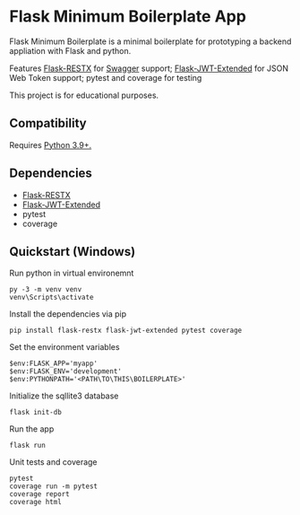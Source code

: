 # Flask Minimum Boilerplate App

Flask Minimum Boilerplate is a minimal boilerplate for prototyping a backend appliation with Flask and python.

Features [Flask-RESTX](https://github.com/python-restx/flask-restx) for [Swagger](https://swagger.io/) support; [Flask-JWT-Extended](https://flask-jwt-extended.readthedocs.io/en/stable/) for JSON Web Token support; pytest and coverage for testing

This project is for educational purposes.

## Compatibility

Requires [Python 3.9+.](https://www.python.org/)

## Dependencies

- [Flask-RESTX](https://github.com/python-restx/flask-restx)
- [Flask-JWT-Extended](https://flask-jwt-extended.readthedocs.io/en/stable/)
- pytest
- coverage

## Quickstart (Windows)

Run python in virtual environemnt

```console
py -3 -m venv venv
venv\Scripts\activate
```

Install the dependencies via pip

```console
pip install flask-restx flask-jwt-extended pytest coverage
```

Set the environment variables

```console
$env:FLASK_APP='myapp'
$env:FLASK_ENV='development'
$env:PYTHONPATH='<PATH\TO\THIS\BOILERPLATE>'
```

Initialize the sqllite3 database

```console
flask init-db
```

Run the app

```console
flask run
```

Unit tests and coverage

```console
pytest
coverage run -m pytest
coverage report
coverage html
```
